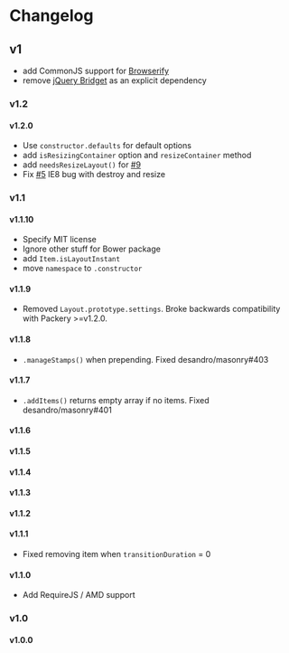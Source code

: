 # Changelog

## v1

+ add CommonJS support for [Browserify](http://browserify.org)
+ remove [jQuery Bridget](https://github.com/desandro/jquery-bridget) as an explicit dependency

### v1.2

#### v1.2.0

+ Use `constructor.defaults` for default options
+ add `isResizingContainer` option and `resizeContainer` method
+ add `needsResizeLayout()` for [#9](https://github.com/metafizzy/outlayer/issues/9)
+ Fix [#5](https://github.com/metafizzy/outlayer/pull/5) IE8 bug with destroy and resize

### v1.1

#### v1.1.10

+ Specify MIT license
+ Ignore other stuff for Bower package
+ add `Item.isLayoutInstant`
+ move `namespace` to `.constructor`

#### v1.1.9

+ Removed `Layout.prototype.settings`. Broke backwards compatibility with Packery >=v1.2.0.

#### v1.1.8

+ `.manageStamps()` when prepending. Fixed desandro/masonry#403

#### v1.1.7

+ `.addItems()` returns empty array if no items. Fixed desandro/masonry#401

#### v1.1.6

#### v1.1.5

#### v1.1.4

#### v1.1.3

#### v1.1.2

#### v1.1.1

+ Fixed removing item when `transitionDuration` = 0

#### v1.1.0

+ Add RequireJS / AMD support

### v1.0

#### v1.0.0
